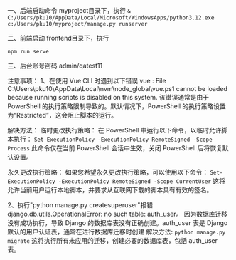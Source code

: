 一、后端启动命令
myproject目录下，执行
```& C:/Users/pku10/AppData/Local/Microsoft/WindowsApps/python3.12.exe c:/Users/pku10/myproject/manage.py runserver```

二、前端启动
frontend目录下，执行

```npm run serve```

三、后台账号密码
admin/qatest11


注意事项：
1、在使用 Vue CLI 时遇到以下错误​
vue : File C:\Users\pku10\AppData\Local\nvm\node_global\vue.ps1 cannot be loaded because running scripts is disabled on this system.
该错误通常是由于 PowerShell 的执行策略限制导致的。​默认情况下，PowerShell 的执行策略设置为“Restricted”，这会阻止脚本的运行。

解决方法：
临时更改执行策略：
在 PowerShell 中运行以下命令，以临时允许脚本执行：
```Set-ExecutionPolicy -ExecutionPolicy RemoteSigned -Scope Process```
此命令仅在当前 PowerShell 会话中生效，关闭 PowerShell 后将恢复默认设置。

永久更改执行策略：
如果您希望永久更改执行策略，可以使用以下命令：
```Set-ExecutionPolicy -ExecutionPolicy RemoteSigned -Scope CurrentUser```
这将允许当前用户运行本地脚本，并要求从互联网下载的脚本具有有效的签名。

2、执行"python manage.py createsuperuser"报错django.db.utils.OperationalError: no such table: auth_user。
因为数据库迁移没有成功执行，导致 Django 的数据库表没有正确创建。auth_user 表是 Django 默认的用户认证表，通常在进行数据库迁移时创建
解决方法:
```python manage.py migrate```
这将执行所有未应用的迁移，创建必要的数据库表，包括 auth_user 表。

